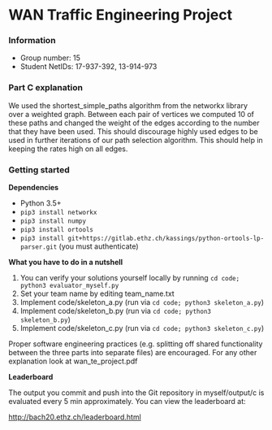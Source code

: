 # WAN Traffic Engineering Project

### Information

* Group number: 15 
* Student NetIDs: 17-937-392, 13-914-973

### Part C explanation

We used the shortest_simple_paths algorithm from the networkx library over a weighted graph. Between each pair of vertices we computed 10 of these paths and changed the weight of the edges according to the number that they have been used. This should discourage highly used edges to be used in further iterations of our path selection algorithm. This should help in keeping the rates high on all edges.

### Getting started

**Dependencies**

* Python 3.5+
* `pip3 install networkx`
* `pip3 install numpy`
* `pip3 install ortools`
* `pip3 install git+https://gitlab.ethz.ch/kassings/python-ortools-lp-parser.git` (you must authenticate)

**What you have to do in a nutshell**

1. You can verify your solutions yourself locally by running `cd code; python3 evaluator_myself.py`
2. Set your team name by editing team_name.txt
3. Implement code/skeleton_a.py (run via `cd code; python3 skeleton_a.py`)
4. Implement code/skeleton_b.py (run via `cd code; python3 skeleton_b.py`)
5. Implement code/skeleton_c.py (run via `cd code; python3 skeleton_c.py`)

Proper software engineering practices (e.g. splitting off shared functionality between the three parts into separate files) are encouraged. For any other explanation look at wan_te_project.pdf

**Leaderboard**

The output you commit and push into the Git repository in myself/output/c is evaluated every 5 min approximately. You can view the leaderboard at:

http://bach20.ethz.ch/leaderboard.html
